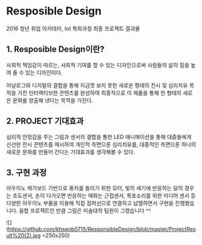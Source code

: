  # Resposible Design
2016 청년 취업 아카데미, Iot 특화과정 최종 프로젝트 결과물 

## 1. Resposible Design이란? 
사회적 책임감이 따르는, 사회적 기여를 할 수 있는 디자인으로써 사람들의 삶의 질을 높여 줄 수 있는 디자인이다. 

아날로그와 디지털의 결합을 통해 지금껏 보지 못한 새로운 형태의 전시 및 심리치유 목적을 가진 인터랙티브한 콘텐츠를 완성하여 최종적으로 이 제품을 통해 한 형태의 새로은 문화를 창출해 낸다는 목적을 가진다.

## 2. PROJECT 기대효과
심리적 안정감을 주는 그림과 센서의 결합을 통한 LED 애니메이션을 통해 대중들에게 신선한 전시 콘텐츠를 제시하여 개인적 측면으론 심리치유를, 대중적인 측면으론 하나의 새로운 문화를 만들어 간다는 기대효과를 생각해볼 수 있다.

## 3. 구현 과정
아두이노 메가보드 기반으로 풍차를 돌리기 위한 모터, 빛의 세기에 반응하는 달의 경우는 조도센서, 손이 다가오면 반응하는 매화는 근접센서, 폭포소리를 위한 미디어 센서 등 다양한 아두이노 부품을 이용해 직접 점퍼선으로 연결하고 납땜하면서 구현을 진행했습니다. 
융합 프로젝트인 만큼 그림은 미술대학 팀원이 그렸습니다 ^^

![](https://github.com/khseob0715/ResponsibleDesign/blob/master/ProjectResult%20(2).jpg =250x250)
